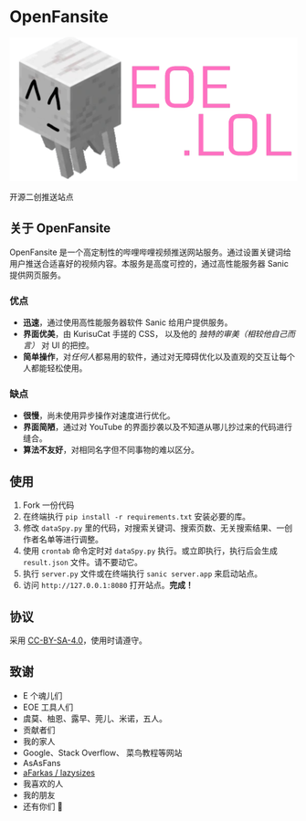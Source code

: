# OpenFansite

![EOE.LOL 图标](./EOELOL.png)

开源二创推送站点

## 关于 OpenFansite

OpenFansite 是一个高定制性的哔哩哔哩视频推送网站服务。通过设置关键词给用户推送合适喜好的视频内容。本服务是高度可控的，通过高性能服务器 Sanic 提供网页服务。

### 优点

- **迅速**，通过使用高性能服务器软件 Sanic 给用户提供服务。
- **界面优美**，由 KurisuCat 手搓的 CSS， 以及他的 *独特的审美（相较他自己而言）* 对 UI 的把控。
- **简单操作**，对*任何人*都易用的软件，通过对无障碍优化以及直观的交互让每个人都能轻松使用。

### 缺点

- **很慢**，尚未使用异步操作对速度进行优化。
- **界面简陋**，通过对 YouTube 的界面抄袭以及不知道从哪儿抄过来的代码进行缝合。
- **算法不友好**，对相同名字但不同事物的难以区分。

## 使用

1. Fork 一份代码
2. 在终端执行 ` pip install -r requirements.txt ` 安装必要的库。
3. 修改 ` dataSpy.py ` 里的代码，对搜索关键词、搜索页数、无关搜索结果、一创作者名单等进行调整。
4. 使用 ` crontab ` 命令定时对 ` dataSpy.py ` 执行。或立即执行，执行后会生成 ` result.json ` 文件。请不要动它。
5. 执行 ` server.py ` 文件或在终端执行 ` sanic server.app ` 来启动站点。
6. 访问 ` http://127.0.0.1:8080 ` 打开站点。**完成！**

## 协议

采用 [CC-BY-SA-4.0](https://github.com/OpenEOELOL/OpenFansite/blob/main/LICENSE)，使用时请遵守。

## 致谢

- E 个魂儿们
- EOE 工具人们
- 虞莫、柚恩、露早、莞儿、米诺，五人。
- 贡献者们
- 我的家人
- Google、Stack Overflow、 菜鸟教程等网站
- AsAsFans
- [aFarkas / lazysizes](https://github.com/aFarkas/lazysizes)
- 我喜欢的人
- 我的朋友
- 还有你们 🥰
